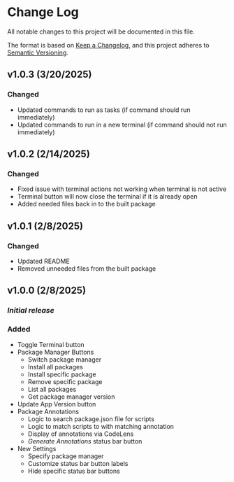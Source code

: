 # Change Log

All notable changes to this project will be documented in this file.

The format is based on [Keep a Changelog](https://keepachangelog.com/en/1.1.0/),
and this project adheres to [Semantic Versioning](https://semver.org/spec/v2.0.0.html).


## v1.0.3 (3/20/2025)

### Changed

- Updated commands to run as tasks (if command should run immediately)
- Updated commands to run in a new terminal (if command should not run immediately)


## v1.0.2 (2/14/2025)

### Changed

- Fixed issue with terminal actions not working when terminal is not active
- Terminal button will now close the terminal if it is already open
- Added needed files back in to the built package


## v1.0.1 (2/8/2025)

### Changed

- Updated README
- Removed unneeded files from the built package


## v1.0.0 (2/8/2025)

### *Initial release*

### Added

- Toggle Terminal button
- Package Manager Buttons
  - Switch package manager
  - Install all packages
  - Install specific package
  - Remove specific package
  - List all packages
  - Get package manager version
- Update App Version button
- Package Annotations
  - Logic to search package.json file for scripts
  - Logic to match scripts to with matching annotation
  - Display of annotations via CodeLens
  - *Generate Annotations* status bar button
- New Settings
  - Specify package manager
  - Customize status bar button labels
  - Hide specific status bar buttons